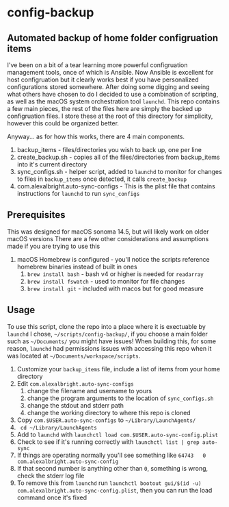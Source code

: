 
# config-backup

## Automated backup of home folder configruation items

I've been on a bit of a tear learning more powerful configruation management tools, once of which is Ansible.
Now Ansible is excellent for host configruation but it clearly works best if you have personalized configurations stored somewhere.
After doing some digging and seeing what others have chosen to do I decided to use a combination of scripting, as well as the macOS system orchestration tool `launchd`.
This repo contains a few main pieces, the rest of the files here are simply the backed up configruation files. I store these at the root of this directory for simplicity, however this could be organized better.

Anyway... as for how this works, there are 4 main components.
1. backup_items - files/directories you wish to back up, one per line
2. create_backup.sh - copies all of the files/directories from backup_items into it's current directory
3. sync_configs.sh - helper script, added to `launchd` to monitor for changes to files in `backup_items` once detected, it calls `create_backup` 
4. com.alexalbright.auto-sync-configs - This is the plist file that contains instructions for `launchd` to run `sync_configs`

## Prerequisites

This was designed for macOS sonoma 14.5, but will likely work on older macOS versions
There are a few other considerations and assumptions made if you are trying to use this 
1. macOS Homebrew is configured - you'll notice the scripts reference homebrew binaries instead of built in ones
    1. `brew install bash` - bash v4 or higher is needed for `readarray`
    2. `brew install fswatch` - used to monitor for file changes
    3. `brew install git` - included with macos but for good measure


## Usage

To use this script, clone the repo into a place where it is exectuable by `launchd`
I chose, `~/scripts/config-backup/`, if you choose a main folder such as `~/Documents/` you might have issues!
When building this, for some reason, `launchd` had permissions issues with accessing this repo when it was located at `~/Documents/workspace/scripts`.

1. Customize your `backup_items` file, include a list of items from your home directory
2. Edit `com.alexalbright.auto-sync-configs`
    1. change the filename and username to yours
    2. change the program arguments to the location of `sync_configs.sh`
    3. change the stdout and stderr path 
    4. change the working directory to where this repo is cloned
3. Copy `com.$USER.auto-sync-configs` to `~/Library/LaunchAgents/`
4. ` cd ~/Library/LaunchAgents`
5. Add to `launchd` with `launchctl load com.$USER.auto-sync-config.plist`
6. Check to see if it's running correctly with `launchctl list | grep auto-sync`
7. If things are operating normally you'll see something like `64743   0       com.alexalbright.auto-sync-config`
8. If that second number is anything other than `0`, something is wrong, check the stderr log file
9. To remove this from `launchd` run `launchctl bootout gui/$(id -u) com.alexalbright.auto-sync-config.plist`, then you can run the load command once it's fixed
